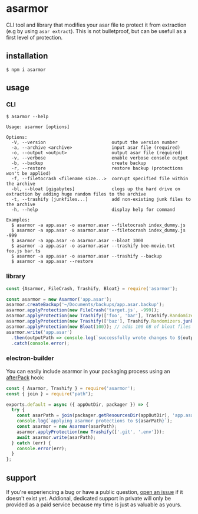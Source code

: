 # asarmor
CLI tool and library that modifies your asar file to protect it from extraction (e.g by using `asar extract`).
This is not bulletproof, but can be usefull as a first level of protection.

## installation
`$ npm i asarmor`

## usage
### CLI
```
$ asarmor --help

Usage: asarmor [options]

Options:
  -V, --version                         output the version number
  -a, --archive <archive>               input asar file (required)
  -o, --output <output>                 output asar file (required)
  -v, --verbose                         enable verbose console output
  -b, --backup                          create backup
  -r, --restore                         restore backup (protections won't be applied)
  -f, --filetocrash <filename size...>  corrupt specified file within the archive
  -bl, --bloat [gigabytes]              clogs up the hard drive on extraction by adding huge random files to the archive
  -t, --trashify [junkfiles...]         add non-existing junk files to the archive
  -h, --help                            display help for command

Examples:
  $ asarmor -a app.asar -o asarmor.asar --filetocrash index_dummy.js
  $ asarmor -a app.asar -o asarmor.asar --filetocrash index_dummy.js -999
  $ asarmor -a app.asar -o asarmor.asar --bloat 1000
  $ asarmor -a app.asar -o asarmor.asar --trashify bee-movie.txt foo.js bar.ts
  $ asarmor -a app.asar -o asarmor.asar --trashify --backup
  $ asarmor -a app.asar --restore
```
### library
```javascript
const {Asarmor, FileCrash, Trashify, Bloat} = require('asarmor');

const asarmor = new Asarmor('app.asar');
asarmor.createBackup('~/Documents/backups/app.asar.backup');
asarmor.applyProtection(new FileCrash('target.js', -999));
asarmor.applyProtection(new Trashify(['foo', 'bar'], Trashify.Randomizers.randomExtension(['js', 'ts', 'txt'])));
asarmor.applyProtection(new Trashify(['baz'], Trashify.Randomizers.junkExtension()));
asarmor.applyProtection(new Bloat(100)); // adds 100 GB of bloat files when 'asar extract' is ran
asarmor.write('app.asar')
  .then(outputPath => console.log(`successfully wrote changes to ${outputPath}`))
  .catch(console.error);
```
### electron-builder
You can easily include asarmor in your packaging process using an [afterPack](https://www.electron.build/configuration/configuration.html#afterpack) hook:
```javascript
const { Asarmor, Trashify } = require('asarmor');
const { join } = require("path");

exports.default = async ({ appOutDir, packager }) => {
  try {
    const asarPath = join(packager.getResourcesDir(appOutDir), 'app.asar');
    console.log(`applying asarmor protections to ${asarPath}`);
    const asarmor = new Asarmor(asarPath);
    asarmor.applyProtection(new Trashify(['.git', '.env']));
    await asarmor.write(asarPath);
  } catch (err) {
    console.error(err);
  }
};
```

## support
If you're experiencing a bug or have a public question, [open an issue](https://github.com/sleeyax/asarmor/issues) if it doesn't exist yet. Addional, dedicated support in private will only be provided as a paid service because my time is just as valuable as yours.
